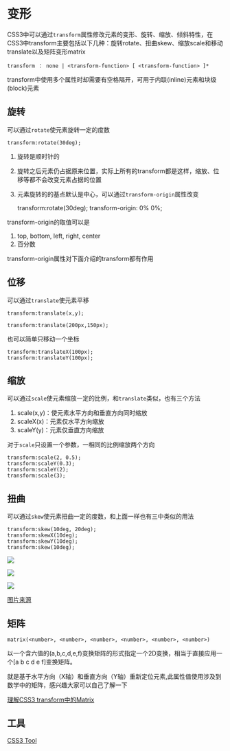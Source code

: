 # 变形

CSS3中可以通过`transform`属性修改元素的变形、旋转、缩放、倾斜特性，在CSS3中transform主要包括以下几种：旋转rotate、扭曲skew、缩放scale和移动translate以及矩阵变形matrix

```
transform ： none | <transform-function> [ <transform-function> ]*

```

transform中使用多个属性时却需要有空格隔开，可用于内联(inline)元素和块级(block)元素

## 旋转

可以通过`rotate`使元素旋转一定的度数

```
transform:rotate(30deg);

```

1.  旋转是顺时针的
2.  旋转之后元素仍占据原来位置，实际上所有的transform都是这样，缩放、位移等都不会改变元素占据的位置
3.  元素旋转的的基点默认是中心，可以通过`transform-origin`属性改变

    transform:rotate(30deg); transform-origin: 0% 0%;

transform-origin的取值可以是

1.  top, bottom, left, right, center
2.  百分数

transform-origin属性对下面介绍的transform都有作用

## 位移

可以通过`translate`使元素平移

```
transform:translate(x,y);

transform:translate(200px,150px);

```

也可以简单只移动一个坐标

```
transform:translateX(100px);
transform:translateY(100px);

```

## 缩放

可以通过`scale`使元素缩放一定的比例，和`translate`类似，也有三个方法

1.  scale(x,y)：使元素水平方向和垂直方向同时缩放
2.  scaleX(x)：元素仅水平方向缩放
3.  scaleY(y)：元素仅垂直方向缩放

对于`scale`只设置一个参数，一相同的比例缩放两个方向

```
transform:scale(2, 0.5);
transform:scaleY(0.3);
transform:scaleY(2);
transform:scale(3);

```

## 扭曲

可以通过`skew`使元素扭曲一定的度数，和上面一样也有三中类似的用法

```
transform:skew(10deg, 20deg);
transform:skewX(10deg);
transform:skewY(10deg);
transform:skew(10deg);

```

![](http://cdn1.w3cplus.com/cdn/farfuture/JnUewTlzfSZsJhlDYUuPiVXpM6wuagEgpFkSorwtk6k/mtime:1341237780/sites/default/files/skew-x.png)

![](http://cdn.w3cplus.com/cdn/farfuture/NEOscxx3CZUOpk6R3GBgzSEbkZg8OcC5WfrKdjnko4k/mtime:1341237781/sites/default/files/skew-y.png)

![](http://cdn1.w3cplus.com/cdn/farfuture/L_YIhJ0lb-t2WzPPcxliu82nnLN0OL7BTm6Rao3X7_0/mtime:1341237780/sites/default/files/skew-x-y.png)

[图片来源](http://www.w3cplus.com/content/css3-transform)

## 矩阵

```
matrix(<number>, <number>, <number>, <number>, <number>, <number>)

```

以一个含六值的(a,b,c,d,e,f)变换矩阵的形式指定一个2D变换，相当于直接应用一个[a b c d e f]变换矩阵。

就是基于水平方向（X轴）和垂直方向（Y轴）重新定位元素,此属性值使用涉及到数学中的矩阵，感兴趣大家可以自己了解一下

[理解CSS3 transform中的Matrix](http://www.zhangxinxu.com/wordpress/2012/06/css3-transform-matrix-%E7%9F%A9%E9%98%B5/)

## 工具

[CSS3 Tool](http://isux.tencent.com/css3/tools.html)